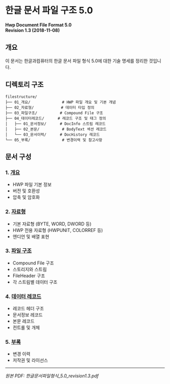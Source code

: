 # 한글 문서 파일 구조 5.0

**Hwp Document File Format 5.0**  
**Revision 1.3 (2018-11-08)**

## 개요

이 문서는 한글과컴퓨터의 한글 문서 파일 형식 5.0에 대한 기술 명세를 정리한 것입니다.

## 디렉토리 구조

```
filestructure/
├── 01_개요/              # HWP 파일 개요 및 기본 개념
├── 02_자료형/            # 데이터 타입 정의
├── 03_파일구조/          # Compound File 구조
├── 04_데이터레코드/      # 레코드 구조 및 태그 정의
│   ├── 01_문서정보/      # DocInfo 스트림 레코드
│   ├── 02_본문/          # BodyText 섹션 레코드  
│   └── 03_문서이력/      # DocHistory 레코드
└── 05_부록/              # 변경이력 및 참고사항
```

## 문서 구성

### 1. [개요](01_개요/)
- HWP 파일 기본 정보
- 버전 및 호환성
- 압축 및 암호화

### 2. [자료형](02_자료형/)
- 기본 자료형 (BYTE, WORD, DWORD 등)
- HWP 전용 자료형 (HWPUNIT, COLORREF 등)
- 엔디언 및 배열 표현

### 3. [파일 구조](03_파일구조/)
- Compound File 구조
- 스토리지와 스트림
- FileHeader 구조
- 각 스트림별 데이터 구조

### 4. [데이터 레코드](04_데이터레코드/)
- 레코드 헤더 구조
- 문서정보 레코드
- 본문 레코드
- 컨트롤 및 개체

### 5. [부록](05_부록/)
- 변경 이력
- 저작권 및 라이선스

---
*원본 PDF: 한글문서파일형식_5.0_revision1.3.pdf*